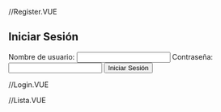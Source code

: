 //Register.VUE
<template>
  <div>
    <h2>Registro</h2>
    <form @submit.prevent="register">
      <label>Nombre de usuario:</label>
      <input v-model="username" required />
      <label>Contraseña:</label>
      <input type="password" v-model="password" required />
      <button type="submit">Registrarse</button>
    </form>
  </div>
</template>

<script>
export default {
  data() {
    return {
      username: '',
      password: '',
    };
  },
  methods: {
    async register() {
      // Llama a tu API para registrar al usuario
      try {
        const response = await this.$axios.post('/api/register', {
          username: this.username,
          password: this.password,
        });
        console.log('Usuario registrado:', response.data);
      } catch (error) {
        console.error('Error al registrar:', error);
      }
    },
  },
};
</script
  template>
  <div>
    <h2>Iniciar Sesión</h2>
    <form @submit.prevent="login">
      <label>Nombre de usuario:</label>
      <input v-model="username" required />
      <label>Contraseña:</label>
      <input type="password" v-model="password" required />
      <button type="submit">Iniciar Sesión</button>
    </form>
  </div>
</template>
//Login.VUE
<script>
export default {
  data() {
    return {
      username: '',
      password: '',
    };
  },
  methods: {
    async login() {
      // Llama a tu API para autenticar al usuario
      try {
        const response = await this.$axios.post('/api/login', {
          username: this.username,
          password: this.password,
        });
        console.log('Usuario autenticado:', response.data);
      } catch (error) {
        console.error('Error al autenticar:', error);
      }
    },
  },
};
</script>
//Lista.VUE
<!-- components/Listado.vue -->
<template>
  <div>
    <h2>Listado</h2>
    <ul>
      <li v-for="item in items" :key="item.id">{{ item.nombre }}</li>
    </ul>
  </div>
</template>

<script>
export default {
  data() {
    return {
      items: [],
    };
  },
  mounted() {
    // Llama a tu API para obtener el listado de elementos
    this.fetchItems();
  },
  methods: {
    async fetchItems() {
      try {
        const response = await this.$axios.get('/api/items');
        this.items = response.data;
      } catch (error) {
        console.error('Error al obtener el listado:', error);
      }
    },
  },
};
</script>

<!---
AntonyFlores20/AntonyFlores20 is a ✨ special ✨ repository because its `README.md` (this file) appears on your GitHub profile.
You can click the Preview link to take a look at your changes.
--->
